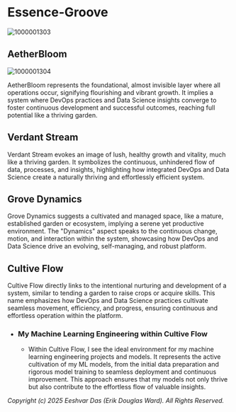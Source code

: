 # Essence-Groove
![1000001303](https://github.com/user-attachments/assets/4abb1f35-8c59-42c2-90cc-bc420fd10059)

## AetherBloom
![1000001304](https://github.com/user-attachments/assets/e210fff4-66a3-447e-adf9-ca3ef13087cd)

AetherBloom represents the foundational, almost invisible layer where all operations occur, signifying flourishing and vibrant growth. It implies a system where DevOps practices and Data Science insights converge to foster continuous development and successful outcomes, reaching full potential like a thriving garden.

## Verdant Stream
Verdant Stream evokes an image of lush, healthy growth and vitality, much like a thriving garden. It symbolizes the continuous, unhindered flow of data, processes, and insights, highlighting how integrated DevOps and Data Science create a naturally thriving and effortlessly efficient system.

## Grove Dynamics
Grove Dynamics suggests a cultivated and managed space, like a mature, established garden or ecosystem, implying a serene yet productive environment. The "Dynamics" aspect speaks to the continuous change, motion, and interaction within the system, showcasing how DevOps and Data Science drive an evolving, self-managing, and robust platform.

## Cultive Flow
Cultive Flow directly links to the intentional nurturing and development of a system, similar to tending a garden to raise crops or acquire skills. This name emphasizes how DevOps and Data Science practices cultivate seamless movement, efficiency, and progress, ensuring continuous and effortless operation within the platform.

* ### My Machine Learning Engineering within Cultive Flow
  * Within Cultive Flow, I see the ideal environment for my machine learning engineering projects and models. It represents the active cultivation of my ML models, from the initial data preparation and rigorous model training to seamless deployment and continuous improvement. This approach ensures that my models not only thrive but also contribute to the effortless flow of valuable insights.

_Copyright (c) 2025 Eeshvar Das (Erik Douglas Ward). All Rights Reserved._
